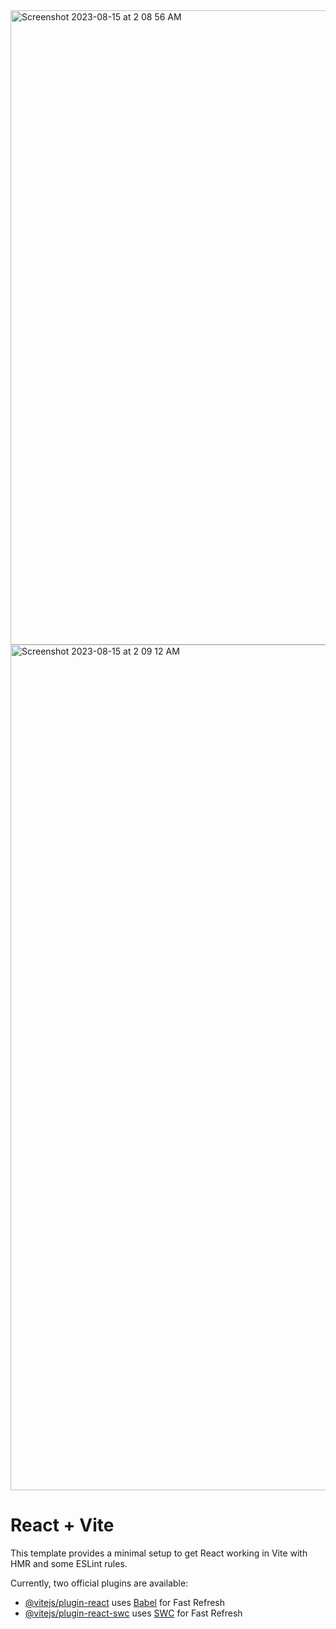 <img width="1015" alt="Screenshot 2023-08-15 at 2 08 56 AM" src="https://github.com/goku-raj/dice-game/assets/113906770/fca76696-e369-41bc-b58c-1a4b7ca0152a">


<img width="1353" alt="Screenshot 2023-08-15 at 2 09 12 AM" src="https://github.com/goku-raj/dice-game/assets/113906770/703b3b6d-5144-4f25-8ba1-ea1b2f4480c4">


# React + Vite

This template provides a minimal setup to get React working in Vite with HMR and some ESLint rules.

Currently, two official plugins are available:

- [@vitejs/plugin-react](https://github.com/vitejs/vite-plugin-react/blob/main/packages/plugin-react/README.md) uses [Babel](https://babeljs.io/) for Fast Refresh
- [@vitejs/plugin-react-swc](https://github.com/vitejs/vite-plugin-react-swc) uses [SWC](https://swc.rs/) for Fast Refresh
